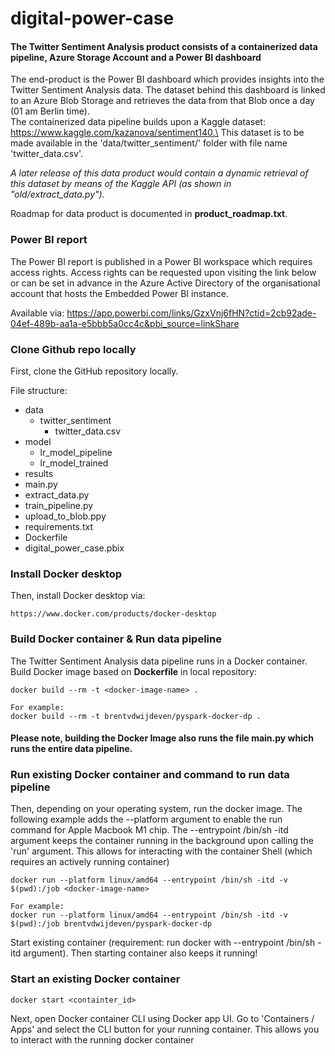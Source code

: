# digital-power-case

#### The Twitter Sentiment Analysis product consists of a containerized data pipeline, Azure Storage Account and a Power BI dashboard
The end-product is the Power BI dashboard which provides insights into the Twitter Sentiment Analysis data.
The dataset behind this dashboard is linked to an Azure Blob Storage and retrieves the data from that Blob once a day (01 am Berlin time). \
The containerized data pipeline builds upon a Kaggle dataset: https://www.kaggle.com/kazanova/sentiment140.\
This dataset is to be made available in the 'data/twitter_sentiment/' folder with file name 'twitter_data.csv'.

_A later release of this data product would contain a dynamic retrieval of this dataset by means of the Kaggle API (as shown in "old/extract_data.py")._

Roadmap for data product is documented in __product_roadmap.txt__.

### Power BI report
The Power BI report is published in a Power BI workspace which requires access rights.
Access rights can be requested upon visiting the link below or can be set in advance in 
the Azure Active Directory of the organisational account that hosts the Embedded Power BI instance.

Available via:
https://app.powerbi.com/links/GzxVnj6fHN?ctid=2cb92ade-04ef-489b-aa1a-e5bbb5a0cc4c&pbi_source=linkShare



### Clone Github repo locally
First, clone the GitHub repository locally.

File structure:
- data
  - twitter_sentiment
    - twitter_data.csv
- model
  - lr_model_pipeline
  - lr_model_trained
- results
- main.py
- extract_data.py
- train_pipeline.py
- upload_to_blob.ppy
- requirements.txt
- Dockerfile 
- digital_power_case.pbix


### Install Docker desktop
Then, install Docker desktop via: 
    
    https://www.docker.com/products/docker-desktop

### Build Docker container & Run data pipeline
The Twitter Sentiment Analysis data pipeline runs in a Docker container. 
Build Docker image based on __Dockerfile__ in local repository: 

    docker build --rm -t <docker-image-name> .
    
    For example:
    docker build --rm -t brentvdwijdeven/pyspark-docker-dp . 

#### Please note, building the Docker Image also runs the file __main.py__ which runs the entire data pipeline.

### Run existing Docker container and command to run data pipeline


Then, depending on your operating system, run the docker image. 
The following example adds the --platform argument to enable the run command for Apple Macbook M1 chip.
The --entrypoint /bin/sh -itd argument keeps the container running in the background upon calling the 'run' argument.
This allows for interacting with the container Shell (which requires an actively running container)

    docker run --platform linux/amd64 --entrypoint /bin/sh -itd -v $(pwd):/job <docker-image-name>	

    For example:
    docker run --platform linux/amd64 --entrypoint /bin/sh -itd -v $(pwd):/job brentvdwijdeven/pyspark-docker-dp

Start existing container (requirement: run docker with --entrypoint /bin/sh -itd argument).
Then starting container also keeps it running!

### Start an existing Docker container

    docker start <containter_id>

Next, open Docker container CLI using Docker app UI. Go to 'Containers / Apps' and select the CLI button for your 
running container. This allows you to interact with the running docker container







